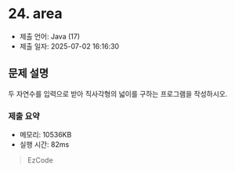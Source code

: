 # 24. area
- 제출 언어: Java (17)
- 제출 일자: 2025-07-02 16:16:30

## 문제 설명
두 자연수를 입력으로 받아 직사각형의 넓이를 구하는 프로그램을 작성하시오.


### 제출 요약
- 메모리: 10536KB
- 실행 시간: 82ms

> EzCode
